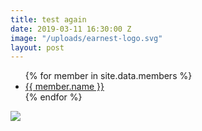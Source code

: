 ```yaml
---
title: test again
date: 2019-03-11 16:30:00 Z
image: "/uploads/earnest-logo.svg"
layout: post
---
```


<ul>
{% for member in site.data.members %}
<li>
<a href="https://github.com/{{ member.github }}">
{{ member.name }}
</a>
</li>
{% endfor %}
</ul>

<img src="{{post.image}}">